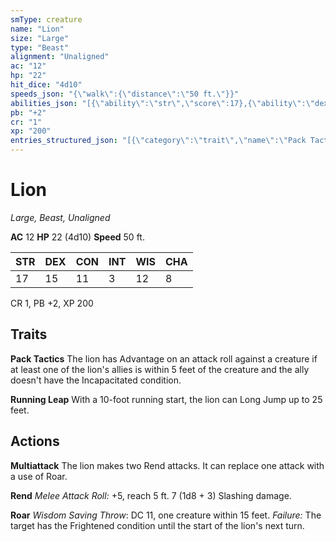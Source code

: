```yaml
---
smType: creature
name: "Lion"
size: "Large"
type: "Beast"
alignment: "Unaligned"
ac: "12"
hp: "22"
hit_dice: "4d10"
speeds_json: "{\"walk\":{\"distance\":\"50 ft.\"}}"
abilities_json: "[{\"ability\":\"str\",\"score\":17},{\"ability\":\"dex\",\"score\":15},{\"ability\":\"con\",\"score\":11},{\"ability\":\"int\",\"score\":3},{\"ability\":\"wis\",\"score\":12},{\"ability\":\"cha\",\"score\":8}]"
pb: "+2"
cr: "1"
xp: "200"
entries_structured_json: "[{\"category\":\"trait\",\"name\":\"Pack Tactics\",\"text\":\"The lion has Advantage on an attack roll against a creature if at least one of the lion's allies is within 5 feet of the creature and the ally doesn't have the Incapacitated condition.\"},{\"category\":\"trait\",\"name\":\"Running Leap\",\"text\":\"With a 10-foot running start, the lion can Long Jump up to 25 feet.\"},{\"category\":\"action\",\"name\":\"Multiattack\",\"text\":\"The lion makes two Rend attacks. It can replace one attack with a use of Roar.\"},{\"category\":\"action\",\"name\":\"Rend\",\"text\":\"*Melee Attack Roll:* +5, reach 5 ft. 7 (1d8 + 3) Slashing damage.\"},{\"category\":\"action\",\"name\":\"Roar\",\"text\":\"*Wisdom Saving Throw*: DC 11, one creature within 15 feet. *Failure:*  The target has the Frightened condition until the start of the lion's next turn.\"}]"
---
```


# Lion
*Large, Beast, Unaligned*

**AC** 12
**HP** 22 (4d10)
**Speed** 50 ft.

| STR | DEX | CON | INT | WIS | CHA |
| --- | --- | --- | --- | --- | --- |
| 17 | 15 | 11 | 3 | 12 | 8 |

CR 1, PB +2, XP 200

## Traits

**Pack Tactics**
The lion has Advantage on an attack roll against a creature if at least one of the lion's allies is within 5 feet of the creature and the ally doesn't have the Incapacitated condition.

**Running Leap**
With a 10-foot running start, the lion can Long Jump up to 25 feet.

## Actions

**Multiattack**
The lion makes two Rend attacks. It can replace one attack with a use of Roar.

**Rend**
*Melee Attack Roll:* +5, reach 5 ft. 7 (1d8 + 3) Slashing damage.

**Roar**
*Wisdom Saving Throw*: DC 11, one creature within 15 feet. *Failure:*  The target has the Frightened condition until the start of the lion's next turn.
